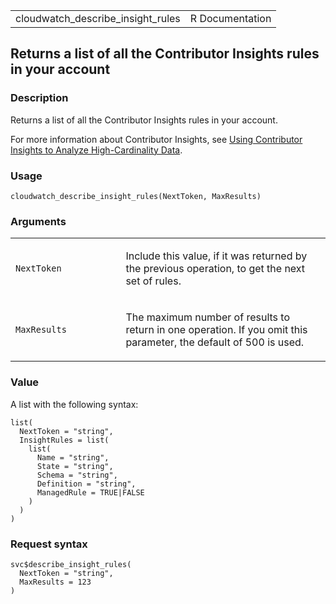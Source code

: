 <table style="width: 100%;">
<tbody>
<tr class="odd">
<td>cloudwatch_describe_insight_rules</td>
<td style="text-align: right;">R Documentation</td>
</tr>
</tbody>
</table>

## Returns a list of all the Contributor Insights rules in your account

### Description

Returns a list of all the Contributor Insights rules in your account.

For more information about Contributor Insights, see [Using Contributor
Insights to Analyze High-Cardinality
Data](https://docs.aws.amazon.com/AmazonCloudWatch/latest/monitoring/ContributorInsights.html).

### Usage

    cloudwatch_describe_insight_rules(NextToken, MaxResults)

### Arguments

<table>
<colgroup>
<col style="width: 35%" />
<col style="width: 65%" />
</colgroup>
<tbody>
<tr class="odd">
<td><code
id="cloudwatch_describe_insight_rules_:_NextToken">NextToken</code></td>
<td><p>Include this value, if it was returned by the previous operation,
to get the next set of rules.</p></td>
</tr>
<tr class="even">
<td><code
id="cloudwatch_describe_insight_rules_:_MaxResults">MaxResults</code></td>
<td><p>The maximum number of results to return in one operation. If you
omit this parameter, the default of 500 is used.</p></td>
</tr>
</tbody>
</table>

### Value

A list with the following syntax:

    list(
      NextToken = "string",
      InsightRules = list(
        list(
          Name = "string",
          State = "string",
          Schema = "string",
          Definition = "string",
          ManagedRule = TRUE|FALSE
        )
      )
    )

### Request syntax

    svc$describe_insight_rules(
      NextToken = "string",
      MaxResults = 123
    )
